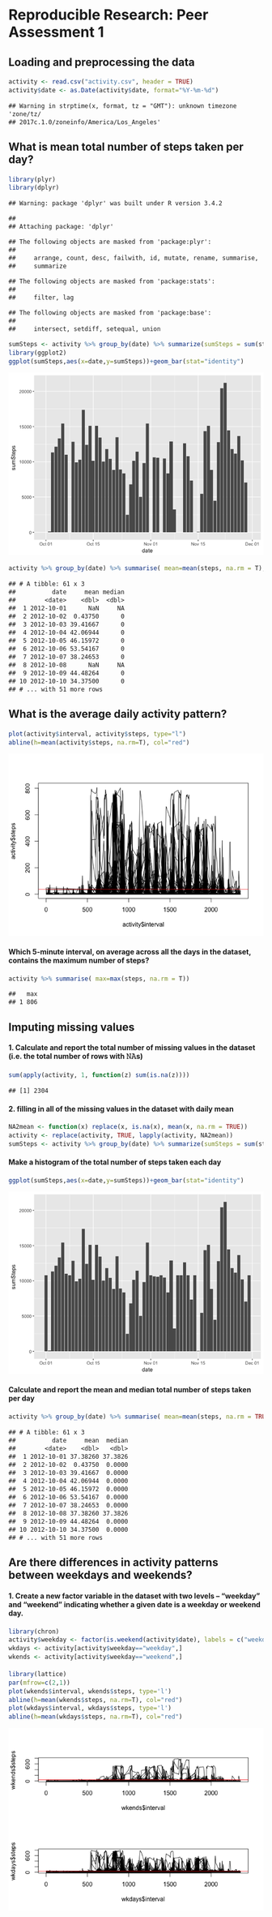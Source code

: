 # Reproducible Research: Peer Assessment 1


## Loading and preprocessing the data


```r
activity <- read.csv("activity.csv", header = TRUE)
activity$date <- as.Date(activity$date, format="%Y-%m-%d")
```

```
## Warning in strptime(x, format, tz = "GMT"): unknown timezone 'zone/tz/
## 2017c.1.0/zoneinfo/America/Los_Angeles'
```

## What is mean total number of steps taken per day?


```r
library(plyr)
library(dplyr)
```

```
## Warning: package 'dplyr' was built under R version 3.4.2
```

```
## 
## Attaching package: 'dplyr'
```

```
## The following objects are masked from 'package:plyr':
## 
##     arrange, count, desc, failwith, id, mutate, rename, summarise,
##     summarize
```

```
## The following objects are masked from 'package:stats':
## 
##     filter, lag
```

```
## The following objects are masked from 'package:base':
## 
##     intersect, setdiff, setequal, union
```

```r
sumSteps <- activity %>% group_by(date) %>% summarize(sumSteps = sum(steps, na.rm = T))
library(ggplot2)
ggplot(sumSteps,aes(x=date,y=sumSteps))+geom_bar(stat="identity")
```

![](PA1_template_files/figure-html/unnamed-chunk-2-1.png)<!-- -->

```r
activity %>% group_by(date) %>% summarise( mean=mean(steps, na.rm = T), median=median(steps, na.rm=T))
```

```
## # A tibble: 61 x 3
##          date     mean median
##        <date>    <dbl>  <dbl>
##  1 2012-10-01      NaN     NA
##  2 2012-10-02  0.43750      0
##  3 2012-10-03 39.41667      0
##  4 2012-10-04 42.06944      0
##  5 2012-10-05 46.15972      0
##  6 2012-10-06 53.54167      0
##  7 2012-10-07 38.24653      0
##  8 2012-10-08      NaN     NA
##  9 2012-10-09 44.48264      0
## 10 2012-10-10 34.37500      0
## # ... with 51 more rows
```

## What is the average daily activity pattern?


```r
plot(activity$interval, activity$steps, type="l") 
abline(h=mean(activity$steps, na.rm=T), col="red")
```

![](PA1_template_files/figure-html/unnamed-chunk-3-1.png)<!-- -->
#### Which 5-minute interval, on average across all the days in the dataset, contains the maximum number of steps?


```r
activity %>% summarise( max=max(steps, na.rm = T))
```

```
##   max
## 1 806
```

## Imputing missing values

#### 1. Calculate and report the total number of missing values in the dataset (i.e. the total number of rows with 𝙽𝙰s)


```r
sum(apply(activity, 1, function(z) sum(is.na(z))))
```

```
## [1] 2304
```

#### 2. filling in all of the missing values in the dataset with daily mean

```r
NA2mean <- function(x) replace(x, is.na(x), mean(x, na.rm = TRUE))
activity <- replace(activity, TRUE, lapply(activity, NA2mean))
sumSteps <- activity %>% group_by(date) %>% summarize(sumSteps = sum(steps, na.rm = T))
```

#### Make a histogram of the total number of steps taken each day


```r
ggplot(sumSteps,aes(x=date,y=sumSteps))+geom_bar(stat="identity")
```

![](PA1_template_files/figure-html/unnamed-chunk-7-1.png)<!-- -->

#### Calculate and report the mean and median total number of steps taken per day


```r
activity %>% group_by(date) %>% summarise( mean=mean(steps, na.rm = TRUE), median=median(steps, na.rm = TRUE))
```

```
## # A tibble: 61 x 3
##          date     mean  median
##        <date>    <dbl>   <dbl>
##  1 2012-10-01 37.38260 37.3826
##  2 2012-10-02  0.43750  0.0000
##  3 2012-10-03 39.41667  0.0000
##  4 2012-10-04 42.06944  0.0000
##  5 2012-10-05 46.15972  0.0000
##  6 2012-10-06 53.54167  0.0000
##  7 2012-10-07 38.24653  0.0000
##  8 2012-10-08 37.38260 37.3826
##  9 2012-10-09 44.48264  0.0000
## 10 2012-10-10 34.37500  0.0000
## # ... with 51 more rows
```

## Are there differences in activity patterns between weekdays and weekends?

#### 1. Create a new factor variable in the dataset with two levels – “weekday” and “weekend” indicating whether a given date is a weekday or weekend day.


```r
library(chron)
activity$weekday <- factor(is.weekend(activity$date), labels = c("weekday", "weekend"))
wkdays <- activity[activity$weekday=="weekday",]
wkends <- activity[activity$weekday=="weekend",]

library(lattice)
par(mfrow=c(2,1))
plot(wkends$interval, wkends$steps, type='l')
abline(h=mean(wkends$steps, na.rm=T), col="red")
plot(wkdays$interval, wkdays$steps, type='l')
abline(h=mean(wkdays$steps, na.rm=T), col="red")
```

![](PA1_template_files/figure-html/unnamed-chunk-9-1.png)<!-- -->
